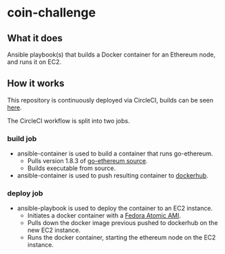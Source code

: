 # coin-challenge

## What it does
Ansible playbook(s) that builds a Docker container for an Ethereum node, and runs it on EC2.

## How it works
This repository is continuously deployed via CircleCI, builds can be seen [here](https://circleci.com/gh/timmyers/workflows/coin-challenge/tree/master).

The CircleCI workflow is split into two jobs.

### build job
* ansible-container is used to build a container that runs go-ethereum.
  * Pulls version 1.8.3 of [go-ethereum source](https://github.com/ethereum/go-ethereum).
  * Builds executable from source.
* ansible-container is used to push resulting container to [dockerhub](https://hub.docker.com/r/timmyers/coin-challenge-go-ethereum/).

### deploy job
* ansible-playbook is used to deploy the container to an EC2 instance.
  * Initiates a docker container with a [Fedora Atomic AMI](https://getfedora.org/en/atomic/download/).
  * Pulls down the docker image previous pushed to dockerhub on the new EC2 instance.
  * Runs the docker container, starting the ethereum node on the EC2 instance.
